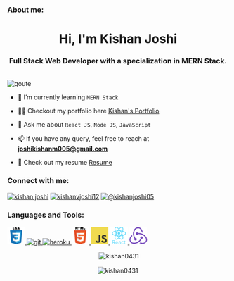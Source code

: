 <h3 align="left">About me:</h3>
<h1 align="center">Hi, I'm Kishan Joshi</h1>
<h3 align="center">Full Stack Web Developer with a specialization in MERN Stack.</h3>
<br/>
<img src="https://media.licdn.com/dms/image/D4D16AQGPtzlLD4IleQ/profile-displaybackgroundimage-shrink_350_1400/0/1672690029648?e=1678320000&v=beta&t=s1ronQpmPf4yu4moLOgu_ZcBvF5djNUO1BTMKlsw0x4" alt="qoute" />
<br/>

- 🌱 I’m currently learning ```MERN Stack```

- 👨‍💻 Checkout my portfolio here [Kishan's Portfolio](https://kishan0431.github.io/)

- 💬 Ask me about ``` React JS ```, ```Node JS```, ```JavaScript```

- 📫 If you have any query, feel free to reach at **joshikishanm005@gmail.com**

- 📄 Check out my resume [Resume](https://drive.google.com/file/d/1f4kYdwXX5Jz7A6WVD0h3p8AqXu71v774/view?usp=sharing)




<h3 align="left">Connect with me:</h3>


<a href="https://linkedin.com/in/kishan joshi" target="blank"><img align="center" src="https://raw.githubusercontent.com/rahuldkjain/github-profile-readme-generator/master/src/images/icons/Social/linked-in-alt.svg" alt="kishan joshi" height="30" width="40" /></a>
<a href="https://twitter.com/kishanvjoshi12" target="blank"><img align="center" src="https://raw.githubusercontent.com/rahuldkjain/github-profile-readme-generator/master/src/images/icons/Social/twitter.svg" alt="kishanvjoshi12" height="30" width="40" /></a>
<a href="https://medium.com/@kishanjoshi05" target="blank"><img align="center" src="https://cdn.icon-icons.com/icons2/3041/PNG/512/medium_logo_icon_189223.png" alt="@kishanjoshi05" height="30" width="40" /></a>



<h3 align="left">Languages and Tools:</h3>
<p margin-right="25px" align="left"> <a href="https://www.w3schools.com/css/" target="_blank" rel="noreferrer"> <img src="https://raw.githubusercontent.com/devicons/devicon/master/icons/css3/css3-original-wordmark.svg" alt="css3" width="40" height="40"/> </a> <a href="https://git-scm.com/" target="_blank" rel="noreferrer"> <img src="https://www.vectorlogo.zone/logos/git-scm/git-scm-icon.svg" alt="git" width="40" height="40"/> </a> <a href="https://heroku.com" target="_blank" rel="noreferrer"> <img src="https://www.vectorlogo.zone/logos/heroku/heroku-icon.svg" alt="heroku" width="40" height="40"/> </a> <a href="https://www.w3.org/html/" target="_blank" rel="noreferrer"> <img src="https://raw.githubusercontent.com/devicons/devicon/master/icons/html5/html5-original-wordmark.svg" alt="html5" width="40" height="40"/> </a> <a href="https://developer.mozilla.org/en-US/docs/Web/JavaScript" target="_blank" rel="noreferrer"> <img src="https://raw.githubusercontent.com/devicons/devicon/master/icons/javascript/javascript-original.svg" alt="javascript" width="40" height="40"/> </a> <a href="https://reactjs.org/" target="_blank" rel="noreferrer"> <img src="https://raw.githubusercontent.com/devicons/devicon/master/icons/react/react-original-wordmark.svg" alt="react" width="40" height="40"/> </a> <a href="https://redux.js.org" target="_blank" rel="noreferrer"> <img src="https://raw.githubusercontent.com/devicons/devicon/master/icons/redux/redux-original.svg" alt="redux" width="40" height="40"/> </a> </p>

<p align="center">&nbsp;<img align="center" src="https://github-readme-stats.vercel.app/api?username=kishan0431&show_icons=true&locale=en" alt="kishan0431"  height="190" /></p>
<p align="center"><img align="center" src="https://github-readme-streak-stats.herokuapp.com/?user=kishan0431&" alt="kishan0431"  height="190"/></p>


